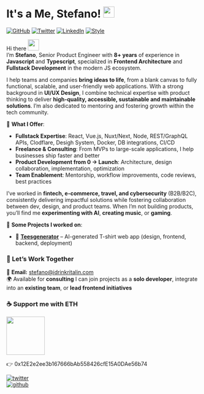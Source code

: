 # It's a Me, Stefano! <img src="https://github.com/TheDudeThatCode/TheDudeThatCode/blob/master/Assets/powerup.gif" width="29px">

[![GitHub](https://img.shields.io/badge/GitHub-@idrinkritalin-green)](https://github.com/idrinkritalin)
[![Twitter](https://img.shields.io/badge/Twitter-@idrinkritalin-blue)](https://twitter.com/idrinkritalin)
[![LinkedIn](https://img.shields.io/badge/Linked-In-blue)](https://www.linkedin.com/in/stveltri/)
[![Style](https://img.shields.io/badge/Dark%20Mode-111111.svg#gh-dark-mode-only)](https://github.com/settings/appearance#gh-dark-mode-only)

Hi there <img src="https://github.com/TheDudeThatCode/TheDudeThatCode/blob/master/Assets/Hi.gif" width="29px">  
I’m **Stefano**, Senior Product Engineer with **8+ years** of experience in **Javascript** and **Typescript**, specialized in **Frontend Architecture** and **Fullstack Development** in the modern JS ecosystem.

I help teams and companies **bring ideas to life**, from a blank canvas to fully functional, scalable, and user-friendly web applications.
With a strong background in **UI/UX Design**, I combine technical expertise with product thinking to deliver **high-quality, accessible, sustainable and maintainable solutions**.
I’m also dedicated to mentoring and fostering growth within the tech community.

💼 **What I Offer**:
- **Fullstack Expertise**: React, Vue.js, Nuxt/Next, Node, REST/GraphQL APIs, Clodflare, Desigh System, Docker, DB integrations, CI/CD
- **Freelance & Consulting**: From MVPs to large-scale applications, I help businesses ship faster and better
- **Product Development from 0 → Launch**: Architecture, design collaboration, implementation, optimization
- **Team Enablement**: Mentorship, workflow improvements, code reviews, best practices

I’ve worked in **fintech, e-commerce, travel, and cybersecurity** (B2B/B2C), consistently delivering impactful solutions while fostering collaboration between dev, design, and product teams.
When I’m not building products, you’ll find me **experimenting with AI**, **creating music**, or **gaming**.

🚀 **Some Projects I worked on**:
- 👕 [**Teesgenerator**](https://www.teesgenerator.com) – AI-generated T-shirt web app (design, frontend, backend, deployment)

### 💬 Let’s Work Together
📧 **Email:** stefano@idrinkritalin.com  
🌍 Available for **consulting**
I can join projects as a **solo developer**, integrate into an **existing team**, or **lead frontend initiatives**

### ☕ Support me with ETH
<img src="https://icons.iconarchive.com/icons/cjdowner/cryptocurrency-flat/1024/Ethereum-ETH-icon.png" width="100" height="100" />

👉 0x12E2e2ee3b167666bAb558426cfE15A0DAe56b74

[![twitter](https://img.shields.io/twitter/follow/idrinkritalin?style=social)](https://twitter.com/idrinkritalin)  
[![github](https://img.shields.io/github/followers/idrinkritalin?style=social)](https://github.com/idrinkritalin)
